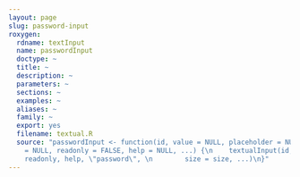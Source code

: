 ```yaml
---
layout: page
slug: password-input
roxygen:
  rdname: textInput
  name: passwordInput
  doctype: ~
  title: ~
  description: ~
  parameters: ~
  sections: ~
  examples: ~
  aliases: ~
  family: ~
  export: yes
  filename: textual.R
  source: "passwordInput <- function(id, value = NULL, placeholder = NULL, \n    size
    = NULL, readonly = FALSE, help = NULL, ...) {\n    textualInput(id, value, placeholder,
    readonly, help, \"password\", \n        size = size, ...)\n}"
---
```

